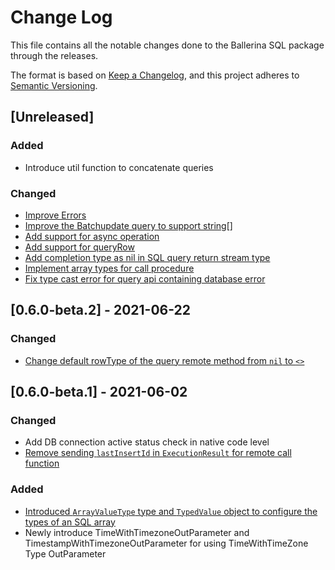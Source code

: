 # Change Log
This file contains all the notable changes done to the Ballerina SQL package through the releases.

The format is based on [Keep a Changelog](https://keepachangelog.com/en/1.0.0/),
and this project adheres to [Semantic Versioning](https://semver.org/spec/v2.0.0.html).

## [Unreleased]

### Added
- Introduce util function to concatenate queries

### Changed
- [Improve Errors](https://github.com/ballerina-platform/ballerina-standard-library/issues/1758)
- [Improve the Batchupdate query to support string[]](https://github.com/ballerina-platform/ballerina-standard-library/issues/1529)
- [Add support for async operation](https://github.com/ballerina-platform/ballerina-standard-library/issues/120)
- [Add support for queryRow](https://github.com/ballerina-platform/ballerina-standard-library/issues/1604)
- [Add completion type as nil in SQL query return stream type](https://github.com/ballerina-platform/ballerina-standard-library/issues/1654)
- [Implement array types for call procedure](https://github.com/ballerina-platform/ballerina-standard-library/issues/1516)
- [Fix type cast error for query api containing database error](https://github.com/ballerina-platform/ballerina-standard-library/issues/1759)

## [0.6.0-beta.2] - 2021-06-22

### Changed
- [Change default rowType of the query remote method from `nil` to `<>`](https://github.com/ballerina-platform/ballerina-standard-library/issues/1445)

## [0.6.0-beta.1] - 2021-06-02

### Changed
- Add DB connection active status check in native code level
- [Remove sending `lastInsertId` in `ExecutionResult` for remote call function](https://github.com/ballerina-platform/ballerina-standard-library/issues/1409)

### Added
- [Introduced `ArrayValueType` type and `TypedValue` object to configure the types of an SQL array](https://github.com/ballerina-platform/ballerina-standard-library/issues/104)
- Newly introduce TimeWithTimezoneOutParameter and TimestampWithTimezoneOutParameter for using TimeWithTimeZone Type OutParameter
